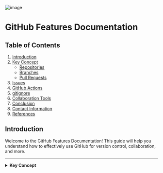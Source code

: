 ![image](https://github.com/user-attachments/assets/b8772f98-499e-4b01-a2b0-dad642cb0f03)

# GitHub Features Documentation

## Table of Contents

1.  [Introduction](#introduction)
2.  [Key Concept](#key-concept)
    - [Repositories](#repositories)
    - [Branches](#branches)
    - [Pull Requests](#pull-requests)
3.  [Issues](#issues)
4.  [GitHub Actions](#github-actions)
5.  [gitignore](#gitignore)
6.  [Collaboration Tools](#collaboration-tools)
7.  [Conclusion](#conclusion)
8.  [Contact Information](#contact-information)
9.  [References](#references)

## Introduction
Welcome to the GitHub Features Documentation! This guide will help you understand how to effectively use GitHub for version control, collaboration, and more.

---

<details>
  <summary><strong>Key Concept</strong></summary>

  ### Repositories:
  A repository (repo) is a storage space for project files and their version history. Repositories can be local or remote:

  - **Local Repository**: Stored on your computer.
  - **Remote Repository**: Hosted on GitHub or similar platforms. Repositories can be public (visible to everyone) or private (restricted access).

  #### Creating a Repository Locally and Pushing to GitHub:
  1. **Create a Local Repository**:
  ```bash
    mkdir ninja
    cd ninja
    git init
```

### 2. Create a README File:

```bash
 echo "# ninja" > README.md
```

### 3. Commit Initial Files:
```bash
git add .
git commit -m "update_files"
```
## Branches
![Uploading image.png…]()

"Branches in Git enable developers to work on different features or fixes in isolation within the same repository. Each branch is essentially a pointer to a specific commit, allowing developers to work on separate tasks without affecting the main codebase."

Main Branch: The default branch where the final, stable version of the code resides.

Feature Branches: Branches are created from the main branch to work on specific features, bug fixes, or tasks without impacting the main codebase.

### Creating and Managing Branches

#### Creating a New Branch

To create a new branch, use the `git branch` command followed by the branch name. You can also switch to the new branch immediately using `git checkout` or `git switch`.
```bash
  git branch <branch-name>
  git checkout -b <branch-name>
```
## Switching Between Branches

To switch between branches, you can use the git checkout or git switch command:
```bash
 git checkout <branch-name>
```
## Deleting Branches

```bash
Delete a branch locally
git branch -d <branch-name>

 Force delete a branch (useful if the branch is not fully merged)
git branch -D <branch-name>

 Delete a branch remotely
git push origin --delete <branch-name>

```

## Pull Requests (PRs)

A **Pull Request (PR)** is a feature that allows developers to notify team members when they have completed a feature or a set of changes and wish to merge those changes into the main branch. The typical process for a pull request involves the following steps:

1. **Creating a Pull Request**: After pushing commits to a branch, the developer creates a PR to summarize the changes made and their purpose.
   
2. **Reviewing the PR**: Team members review the PR, providing feedback, suggesting improvements, or approving the changes.

3. **Merging the PR**: Once the PR is approved, it can be merged into the main branch, integrating the new changes into the main codebase.

Pull requests are a critical part of the collaborative development process, allowing for code reviews, discussions, and quality control before new code is integrated into the main project.
## Issues

GitHub **Issues** are used to track bugs, tasks, feature requests, and other actionable items within a project. They help you organize and manage work, facilitating team communication and collaboration.

### Creating and Managing Issues

You can create and manage issues directly from the "Issues" tab in your repository. Here's how:

#### 1. **Creating a New Issue**
To create a new issue:
- Go to the "Issues" tab of your repository.
- Click on the **New Issue** button.
- Provide a **title** and a **description** for the issue.
- Optionally, you can assign **labels**, **milestones**, or **assignees** to better organize and track the issue.

#### 2. **Assigning Labels and Milestones**
- **Labels** can be used to categorize issues (e.g., bug, enhancement, question).
- **Milestones** help track progress toward specific goals or versions.

#### 3. **Assigning to Team Members**
- You can assign issues to specific team members to ensure accountability and clear ownership.

#### 4. **Closing an Issue**
Once the work related to the issue is complete, you can close the issue by clicking on the **Close Issue** button. Alternatively, the issue will automatically close when a pull request linked to it is merged.

#### 5. **Reopening an Issue**
If you need to reopen a closed issue, simply click the **Reopen Issue** button.
## GitHub Actions
## Key Features

### Feature Overview

| Feature           | Description                                                           |
|-------------------|-----------------------------------------------------------------------|
| **Automation**     | Automate tasks like code testing, building, and deployment.          |
| **Event-Driven**   | Trigger workflows based on various GitHub events (e.g., push, pull request). |
| **Custom Workflows** | Create customized workflows for different environments and processes. |
| **Extensibility**  | Use actions from GitHub’s marketplace or create your own custom actions. |

## .gitignore

The `.gitignore` file is a special file in a Git repository that tells Git which files or directories it should ignore. Files listed in the `.gitignore` file won't be tracked, committed, or pushed to a remote repository. This is commonly used to avoid adding unnecessary or sensitive files to the version control system.

### Why is `.gitignore` Important?

- **Temporary or System Files**: Files generated by your operating system or tools (e.g., logs, cache files, temp files) are not part of your codebase and don't need to be tracked.
- **Configuration Files**: Files that contain local environment configurations (e.g., API keys, passwords) shouldn’t be shared for security reasons.
- **Build Artifacts**: When you compile or build your project, it generates files (like binaries or compiled code) that should not be tracked because they can be recreated from the source code.

### How Does `.gitignore` Work?

1. **Creating a `.gitignore` File**: You can create a `.gitignore` file in the root of your Git repository.
2. **Adding Patterns**: In the `.gitignore` file, you list patterns or file names that you want Git to ignore. These patterns can include specific files, directories, or file types.
3. **Applying the `.gitignore`**: After adding patterns to the `.gitignore` file, Git will stop tracking those files. If the files were already tracked before being added to `.gitignore`, you'll need to manually remove them from the repository using:
   ```bash
   git rm --cached <file>
## Collaboration Tools

GitHub provides several features to enhance collaboration among developers working on the same project.

### 1. **Forking and Cloning**
- **Fork Repositories**: Forking allows you to create your own copy of someone else’s repository to experiment with changes before contributing back.
- **Clone Repositories**: Cloning enables you to create a local copy of a repository, allowing you to work on the project offline and push changes back to GitHub.

### 2. **Branch Protection Rules**
- **Enforce Standards**: Protect your branches by requiring specific checks like code reviews, status checks (CI/CD), or specific approval requirements before merging.
- **Prevent Force Pushes**: Prevent force pushes or deletion of important branches to maintain stability.

---

## Conclusion

GitHub simplifies software development with version control, collaboration, automation, and security features. It helps manage code through repositories, branching, and pull requests, while **GitHub Actions** automates testing and deployment. 

In the OT Microservice project, GitHub is used for efficient code management and collaboration. It supports continuous integration, tracks tasks, and maintains code stability, making it a key tool for project success.
## Contacts

| Name            | Email Address                                         | GitHub Username     | GitHub URL                          |
|-----------------|-------------------------------------------------------|---------------------|-------------------------------------|
| Anuj yadav   | anuj.yadav@mygurukulam.co                |Anuj168        | [Anuj169](https://github.com/Anuj5771/OT-MICROSERVICE/edit/main/vcs%2Bfeautre/README.md#pull-request) |

---

## References

| Links                                                        | Descriptions                                        |
|--------------------------------------------------------------|-----------------------------------------------------|
| [Official GitHub Documentation](https://docs.github.com)      | Official GitHub Documentation                      |
| [Quickstart Guide: Hello World](https://docs.github.com/en/get-started/quickstart/hello-world) | This link provides a quick start guide to GitHub  |
| [GitHub Actions](https://docs.github.com/en/actions)          | GitHub Actions documentation                       |
| [GitHub Enterprise](https://enterprise.github.com)           | Information on GitHub Enterprise                   |
| [GitHub Codespaces](https://github.com/features/codespaces)   | Information on GitHub Codespaces                   |
